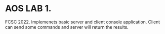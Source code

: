# AOS LAB 1.
FCSC 2022.
Implemenets basic server and client console application. Client can send some commands and server will return the results.
